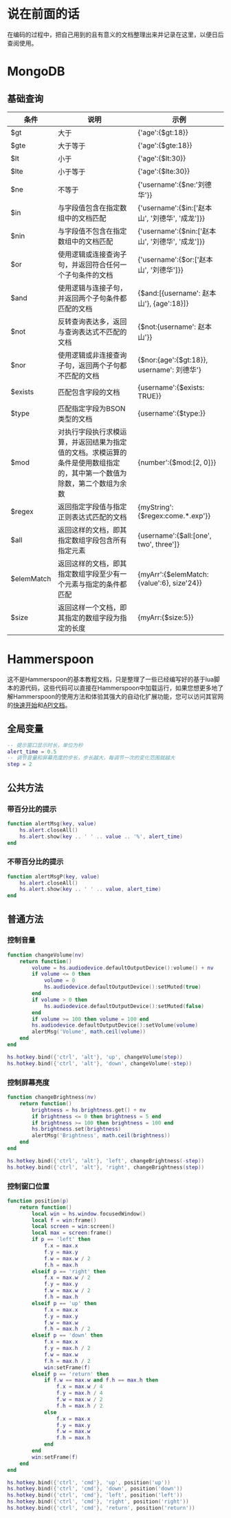 # 说在前面的话
在编码的过程中，把自己用到的且有意义的文档整理出来并记录在这里，以便日后查阅使用。

# MongoDB

## 基础查询

| 条件 | 说明 | 示例             |
|-----|-----|------------------|
|$gt|大于|{'age':{$gt:18}}|
|$gte|大于等于|{'age':{$gte:18}}|
|$lt|小于|{'age':{$lt:30}}|
|$lte|小于等于|{'age':{$lte:30}}|
|$ne|不等于|{'username':{$ne:'刘德华'}}|
|$in|与字段值包含在指定数组中的文档匹配|{'username':{$in:['赵本山', '刘德华', '成龙']}}|
|$nin|与字段值不包含在指定数组中的文档匹配|{'username':{$nin:['赵本山', '刘德华', '成龙']}}|
|$or|使用逻辑或连接查询子句，并返回符合任何一个子句条件的文档|{'username':{$or:['赵本山', '刘德华']}}|
|$and|使用逻辑与连接子句，并返回两个子句条件都匹配的文档|{$and:[{username': 赵本山'}, {age':18}]}|
|$not|反转查询表达多，返回与查询表达式不匹配的文档|{$not:{username': 赵本山'}}|
|$nor|使用逻辑或非连接查询子句，返回两个子句都不匹配的文档|{$nor:{age':{$gt:18}}, username': 刘德华'}|
|$exists|匹配包含字段的文档|{username':{$exists: TRUE}}|
|$type|匹配指定字段为BSON类型的文档|{username':{$type:<BsonType>}}|
|$mod|对执行字段执行求模运算，并返回结果为指定值的文档。求模运算的条件是使用数组指定的，其中第一个数值为除数，第二个数组为余数|{number':{$mod:[2, 0]}}|
|$regex|返回指定字段值与指定正则表达式匹配的文档|{myString':{$regex:come.*.exp'}}|
|$all|返回这样的文档，即其指定数组字段包含所有指定元素|{username':{$all:[one', two', three']}|
|$elemMatch|返回这样的文档，即其指定数组字段至少有一个元素与指定的条件都匹配|{myArr':{$elemMatch:{value':6}, size'24}}|
|$size|返回这样一个文档，即其指定的数组字段为指定的长度|{myArr:{$size:5}}|

# Hammerspoon

这不是Hammerspoon的基本教程文档，只是整理了一些已经编写好的基于lua脚本的源代码，这些代码可以直接在Hammerspoon中加载运行，如果您想更多地了解Hammerspoon的使用方法和体验其强大的自动化扩展功能，您可以访问其官网的[快速开始](http://www.hammerspoon.org/go/)和[API文档](http://www.hammerspoon.org/docs/index.html)。

## 全局变量

``` lua
-- 提示窗口显示时长，单位为秒
alert_time = 0.5
-- 调节音量和屏幕亮度的步长，步长越大，每调节一次的变化范围就越大
step = 2
```

## 公共方法

### 带百分比的提示

``` lua
function alertMsg(key, value)
    hs.alert.closeAll()
    hs.alert.show(key .. ' ' .. value .. '%', alert_time)
end
```

### 不带百分比的提示

``` lua
function alertMsgP(key, value)
    hs.alert.closeAll()
    hs.alert.show(key .. ' ' .. value, alert_time)
end
```

## 普通方法

### 控制音量

``` lua
function changeVolume(nv)
    return function()
        volume = hs.audiodevice.defaultOutputDevice():volume() + nv
        if volume <= 0 then
            volume = 0
            hs.audiodevice.defaultOutputDevice():setMuted(true)
        end
        if volume > 0 then
            hs.audiodevice.defaultOutputDevice():setMuted(false)
        end
        if volume >= 100 then volume = 100 end
        hs.audiodevice.defaultOutputDevice():setVolume(volume)
        alertMsg('Volume', math.ceil(volume))
    end
end

hs.hotkey.bind({'ctrl', 'alt'}, 'up', changeVolume(step))
hs.hotkey.bind({'ctrl', 'alt'}, 'down', changeVolume(-step))
```

### 控制屏幕亮度

``` lua
function changeBrightness(nv)
    return function()
        brightness = hs.brightness.get() + nv
        if brightness <= 0 then brightness = 5 end
        if brightness >= 100 then brightness = 100 end
        hs.brightness.set(brightness)
        alertMsg('Brightness', math.ceil(brightness))
    end
end

hs.hotkey.bind({'ctrl', 'alt'}, 'left', changeBrightness(-step))
hs.hotkey.bind({'ctrl', 'alt'}, 'right', changeBrightness(step))
```

### 控制窗口位置

``` lua
function position(p)
    return function()
        local win = hs.window.focusedWindow()
        local f = win:frame()
        local screen = win:screen()
        local max = screen:frame()
        if p == 'left' then
            f.x = max.x
            f.y = max.y
            f.w = max.w / 2
            f.h = max.h
        elseif p == 'right' then
            f.x = max.w / 2
            f.y = max.y
            f.w = max.w / 2
            f.h = max.h
        elseif p == 'up' then
            f.x = max.x
            f.y = max.y
            f.w = max.w
            f.h = max.h / 2
        elseif p == 'down' then
            f.x = max.x
            f.y = max.h / 2
            f.w = max.w
            f.h = max.h / 2
            win:setFrame(f)
        elseif p == 'return' then
            if f.w == max.w and f.h == max.h then
                f.x = max.w / 4
                f.y = max.h / 4
                f.w = max.w / 2
                f.h = max.h / 2
            else
                f.x = max.x
                f.y = max.y
                f.w = max.w
                f.h = max.h
            end
        end
        win:setFrame(f)
    end
end

hs.hotkey.bind({'ctrl', 'cmd'}, 'up', position('up'))
hs.hotkey.bind({'ctrl', 'cmd'}, 'down', position('down'))
hs.hotkey.bind({'ctrl', 'cmd'}, 'left', position('left'))
hs.hotkey.bind({'ctrl', 'cmd'}, 'right', position('right'))
hs.hotkey.bind({'ctrl', 'cmd'}, 'return', position('return'))
```